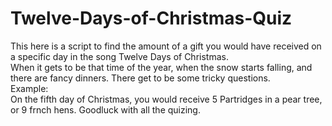 # Twelve-Days-of-Christmas-Quiz
This here is a script to find the amount of a gift you would have received on a specific day in the song Twelve Days of Christmas.
<br>
When it gets to be that time of the year, when the snow starts falling,  and there are fancy dinners.  There get to be some tricky questions.
<br>
Example: <br>
On the fifth day of Christmas,  you would receive 5 Partridges in a pear tree, or 9 frnch hens.
Goodluck with all the quizing.
